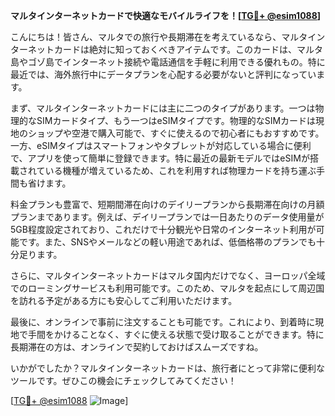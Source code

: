 **マルタインターネットカードで快適なモバイルライフを！[[TG💪+ @esim1088](https://t.me/s/esim1088)]**

こんにちは！皆さん、マルタでの旅行や長期滞在を考えているなら、マルタインターネットカードは絶対に知っておくべきアイテムです。このカードは、マルタ島やゴゾ島でインターネット接続や電話通信を手軽に利用できる優れもの。特に最近では、海外旅行中にデータプランを心配する必要がないと評判になっています。

まず、マルタインターネットカードには主に二つのタイプがあります。一つは物理的なSIMカードタイプ、もう一つはeSIMタイプです。物理的なSIMカードは現地のショップや空港で購入可能で、すぐに使えるので初心者にもおすすめです。一方、eSIMタイプはスマートフォンやタブレットが対応している場合に便利で、アプリを使って簡単に登録できます。特に最近の最新モデルではeSIMが搭載されている機種が増えているため、これを利用すれば物理カードを持ち運ぶ手間も省けます。

料金プランも豊富で、短期間滞在向けのデイリープランから長期滞在向けの月額プランまであります。例えば、デイリープランでは一日あたりのデータ使用量が5GB程度設定されており、これだけで十分観光や日常のインターネット利用が可能です。また、SNSやメールなどの軽い用途であれば、低価格帯のプランでも十分足ります。

さらに、マルタインターネットカードはマルタ国内だけでなく、ヨーロッパ全域でのローミングサービスも利用可能です。このため、マルタを起点にして周辺国を訪れる予定がある方にも安心してご利用いただけます。

最後に、オンラインで事前に注文することも可能です。これにより、到着時に現地で手間をかけることなく、すぐに使える状態で受け取ることができます。特に長期滞在の方は、オンラインで契約しておけばスムーズですね。

いかがでしたか？マルタインターネットカードは、旅行者にとって非常に便利なツールです。ぜひこの機会にチェックしてみてください！

[[TG💪+ @esim1088](https://t.me/s/esim1088) ![Image](https://i.postimg.cc/Y0z9fWf4/image.png)]